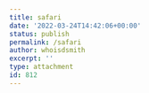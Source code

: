 ```yaml
---
title: safari
date: '2022-03-24T14:42:06+00:00'
status: publish
permalink: /safari
author: whoisdsmith
excerpt: ''
type: attachment
id: 812
---
```

<!DOCTYPE html PUBLIC "-//W3C//DTD HTML 4.0 Transitional//EN" "http://www.w3.org/TR/REC-html40/loose.dtd">
<?xml encoding="UTF-8">
